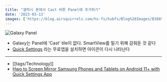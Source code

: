 ```yaml
---
title: "갤럭시 폰에서 Cast 버튼 Panel에 추가하기"
date: '2023-03-13'
images: ['https://blog.airsquirrels.com/hs-fs/hubfs/Blog%20Images/B386%20-%20Screen%20Mirror%20Samsung%20Android%2011/Samsung-Android-11-Cast-7.png?width=300&name=Samsung-Android-11-Cast-7.png']
---
```


![Galaxy Panel](https://blog.airsquirrels.com/hs-fs/hubfs/Blog%20Images/B386%20-%20Screen%20Mirror%20Samsung%20Android%2011/Samsung-Android-11-Cast-7.png?width=300&name=Samsung-Android-11-Cast-7.png)
- Galaxy는 Panel에 'Cast' tile이 없다. SmartView를 밀기 위해 감춰둔 것 같다
- [Quick Settings](https://play.google.com/store/apps/details?id=it.simonesestito.ntiles) 라는 무료앱을 설치하면 아이콘이 다시 나타난다

---
- [[tags/Technology]]
- [Hwo to Screen Mirror Samsung Phones and Tablets on Android 11+ with Quick Settings App](https://blog.airsquirrels.com/screen-mirroring/how-to-screen-mirror-samsung-phones-tablets-android-11-quick-settings-app)
